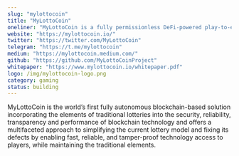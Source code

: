 ```yaml
---
slug: "mylottocoin"
title: "MyLottoCoin"
oneliner: "MyLottoCoin is a fully permissionless DeFi-powered play-to-earn lottery DApp, designed to empower players and conventionalize blockchain gaming experience."
website: "https://mylottocoin.io/"
twitter: "https://twitter.com/MyLottoCoin"
telegram: "https://t.me/mylottocoin"
medium: "https://mylottocoin.medium.com/"
github: "https://github.com/MyLottoCoinProject"
whitepaper: "https://www.mylottocoin.io/whitepaper.pdf"
logo: /img/mylottocoin-logo.png
category: gaming
status: building
---
```


MyLottoCoin is the world’s first fully autonomous blockchain-based solution incorporating the elements of traditional lotteries into the security, reliability, transparency and performance of blockchain technology and offers a multifaceted approach to simplifying the current lottery model and fixing its defects by enabling fast, reliable, and tamper-proof technology access to players, while maintaining the traditional elements.
